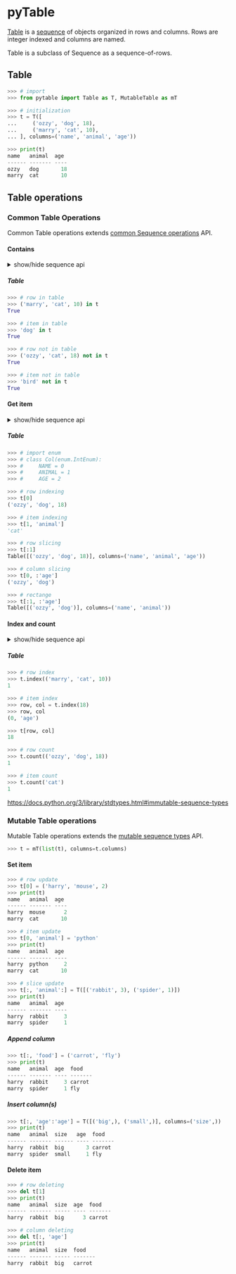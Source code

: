 # pyTable

[table]: <https://en.wikipedia.org/wiki/Table_(information)>
[sequence]: <https://docs.python.org/3/library/collections.abc.html#collections.abc.Sequence>

[Table][table] is a [sequence] of objects organized in rows and columns.
Rows are integer indexed and columns are named.

Table is a subclass of Sequence as a sequence-of-rows.

## Table

~~~python
>>> # import
>>> from pytable import Table as T, MutableTable as mT

>>> # initialization
>>> t = T([
...     ('ozzy', 'dog', 18),
...     ('marry', 'cat', 10),
... ], columns=('name', 'animal', 'age'))

>>> print(t)
name   animal  age
------ ------- ----
ozzy   dog       18
marry  cat       10

~~~

## Table operations

### Common Table Operations

Common Table operations extends [common Sequence operations](<https://docs.python.org/3/library/stdtypes.html#common-sequence-operations>) API.

#### Contains

<details>
<summary>show/hide sequence api</summary>

##### Sequence
~~~python
>>> # row in table
>>> ('marry', 'cat', 10) in t
True

>>> # item in table
>>> any('dog' in row for row in t)
True

>>> # row not in table
>>> ('ozzy', 'cat', 18) not in t
True

>>> # item not in table
>>> any('bird' not in row for row in t)
True

~~~

</details>

##### Table
~~~python
>>> # row in table
>>> ('marry', 'cat', 10) in t
True

>>> # item in table
>>> 'dog' in t
True

>>> # row not in table
>>> ('ozzy', 'cat', 18) not in t
True

>>> # item not in table
>>> 'bird' not in t
True

~~~

#### Get item


<details>
<summary>show/hide sequence api</summary>

##### Sequence
~~~python
>>> import enum
>>> class Col(enum.IntEnum):
...     NAME = 0
...     ANIMAL = 1
...     AGE = 2

>>> # row indexing
>>> t[0]
('ozzy', 'dog', 18)

>>> # item indexing
>>> t[1][Col.ANIMAL]
'cat'

>>> # row slicing
>>> t[:1]
Table([('ozzy', 'dog', 18)], columns=('name', 'animal', 'age'))

>>> # column slicing
>>> t[0][:Col.AGE]
('ozzy', 'dog')

>>> # rectange
>>> T([r[:Col.AGE] for r in t[:1]], columns=t.columns[:Col.AGE])
Table([('ozzy', 'dog')], columns=('name', 'animal'))

~~~

</details>

##### Table
~~~python
>>> # import enum
>>> # class Col(enum.IntEnum):
>>> #     NAME = 0
>>> #     ANIMAL = 1
>>> #     AGE = 2

>>> # row indexing
>>> t[0]
('ozzy', 'dog', 18)

>>> # item indexing
>>> t[1, 'animal']
'cat'

>>> # row slicing
>>> t[:1]
Table([('ozzy', 'dog', 18)], columns=('name', 'animal', 'age'))

>>> # column slicing
>>> t[0, :'age']
('ozzy', 'dog')

>>> # rectange
>>> t[:1, :'age']
Table([('ozzy', 'dog')], columns=('name', 'animal'))

~~~

#### Index and count

<details>
<summary>show/hide sequence api</summary>

##### Sequence
~~~python
>>> # row index
>>> t.index(('marry', 'cat', 10))
1

>>> # item index
>>> row, col = next((i, Col(r.index(18))) for i, r in enumerate(t) if 18 in r)
>>> row, col
(0, <Col.AGE: 2>)

>>> t[row][col]
18

>>> # row count
>>> t.count(('ozzy', 'dog', 18))
1

>>> # item count
>>> sum(r.count('cat') for r in t)
1

~~~

</details>

##### Table
~~~python
>>> # row index
>>> t.index(('marry', 'cat', 10))
1

>>> # item index
>>> row, col = t.index(18)
>>> row, col
(0, 'age')

>>> t[row, col]
18

>>> # row count
>>> t.count(('ozzy', 'dog', 18))
1

>>> # item count
>>> t.count('cat')
1

~~~

<https://docs.python.org/3/library/stdtypes.html#immutable-sequence-types>

### Mutable Table operations

Mutable Table operations extends the [mutable sequence types](<https://docs.python.org/3/library/stdtypes.html#mutable-sequence-types>) API.

~~~python
>>> t = mT(list(t), columns=t.columns)

~~~

#### Set item
~~~python
>>> # row update
>>> t[0] = ('harry', 'mouse', 2)
>>> print(t)
name   animal  age
------ ------- ----
harry  mouse      2
marry  cat       10

>>> # item update
>>> t[0, 'animal'] = 'python'
>>> print(t)
name   animal  age
------ ------- ----
harry  python     2
marry  cat       10

>>> # slice update
>>> t[:, 'animal':] = T([('rabbit', 3), ('spider', 1)])
>>> print(t)
name   animal  age
------ ------- ----
harry  rabbit     3
marry  spider     1

~~~

##### Append column
~~~python
>>> t[:, 'food'] = ('carrot', 'fly')
>>> print(t)
name   animal  age  food
------ ------- ---- -------
harry  rabbit     3 carrot
marry  spider     1 fly

~~~

##### Insert column(s)
~~~python
>>> t[:, 'age':'age'] = T([('big',), ('small',)], columns=('size',))
>>> print(t)
name   animal  size   age  food
------ ------- ------ ---- -------
harry  rabbit  big       3 carrot
marry  spider  small     1 fly

~~~

#### Delete item
~~~python
>>> # row deleting
>>> del t[1]
>>> print(t)
name   animal  size  age  food
------ ------- ----- ---- -------
harry  rabbit  big      3 carrot

>>> # column deleting
>>> del t[:, 'age']
>>> print(t)
name   animal  size  food
------ ------- ----- -------
harry  rabbit  big   carrot

~~~
